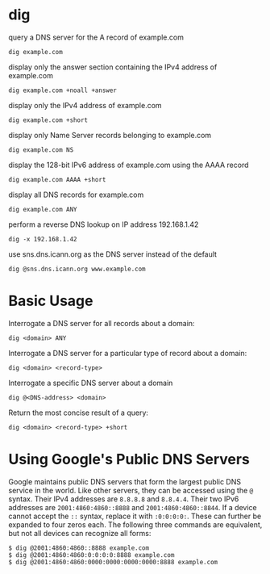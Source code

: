 # dig

query a DNS server for the A record of example.com

    dig example.com


display only the answer section containing the IPv4 address of example.com

    dig example.com +noall +answer


display only the IPv4 address of example.com

    dig example.com +short


display only Name Server records belonging to example.com

    dig example.com NS


display the 128-bit IPv6 address of example.com using the AAAA record

    dig example.com AAAA +short


display all DNS records for example.com

    dig example.com ANY


perform a reverse DNS lookup on IP address 192.168.1.42

    dig -x 192.168.1.42


use sns.dns.icann.org as the DNS server instead of the default

    dig @sns.dns.icann.org www.example.com



# Basic Usage

Interrogate a DNS server for all records about a domain:

    dig <domain> ANY


Interrogate a DNS server for a particular type of record about a domain:

    dig <domain> <record-type>


Interrogate a specific DNS server about a domain

    dig @<DNS-address> <domain>


Return the most concise result of a query:

    dig <domain> <record-type> +short



# Using Google's Public DNS Servers

Google maintains public DNS servers that form the largest public DNS service in
the world. Like other servers, they can be accessed using the `@` syntax. Their
IPv4 addresses are `8.8.8.8` and `8.8.4.4`. Their two IPv6 addresses are
`2001:4860:4860::8888` and `2001:4860:4860::8844`. If a device cannot accept
the `::` syntax, replace it with `:0:0:0:0:`. These can further be expanded to
four zeros each. The following three commands are equivalent, but not all
devices can recognize all forms:

    $ dig @2001:4860:4860::8888 example.com
    $ dig @2001:4860:4860:0:0:0:0:8888 example.com
    $ dig @2001:4860:4860:0000:0000:0000:0000:8888 example.com


